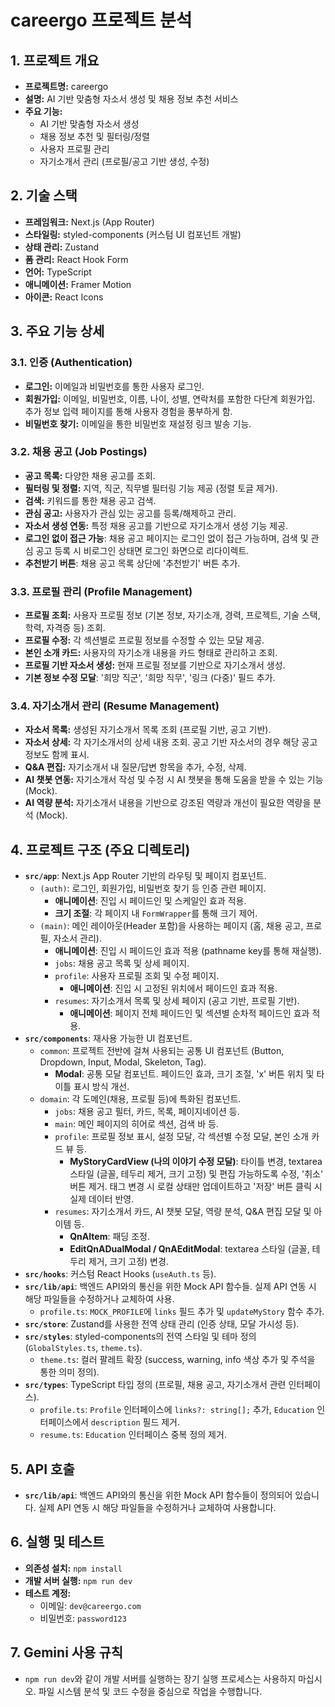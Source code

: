 # careergo 프로젝트 분석

## 1. 프로젝트 개요

- **프로젝트명:** careergo
- **설명:** AI 기반 맞춤형 자소서 생성 및 채용 정보 추천 서비스
- **주요 기능:**
    - AI 기반 맞춤형 자소서 생성
    - 채용 정보 추천 및 필터링/정렬
    - 사용자 프로필 관리
    - 자기소개서 관리 (프로필/공고 기반 생성, 수정)

## 2. 기술 스택

- **프레임워크:** Next.js (App Router)
- **스타일링:** styled-components (커스텀 UI 컴포넌트 개발)
- **상태 관리:** Zustand
- **폼 관리:** React Hook Form
- **언어:** TypeScript
- **애니메이션:** Framer Motion
- **아이콘:** React Icons

## 3. 주요 기능 상세

### 3.1. 인증 (Authentication)
- **로그인:** 이메일과 비밀번호를 통한 사용자 로그인.
- **회원가입:** 이메일, 비밀번호, 이름, 나이, 성별, 연락처를 포함한 다단계 회원가입. 추가 정보 입력 페이지를 통해 사용자 경험을 풍부하게 함.
- **비밀번호 찾기:** 이메일을 통한 비밀번호 재설정 링크 발송 기능.

### 3.2. 채용 공고 (Job Postings)
- **공고 목록:** 다양한 채용 공고를 조회.
- **필터링 및 정렬:** 지역, 직군, 직무별 필터링 기능 제공 (정렬 토글 제거).
- **검색:** 키워드를 통한 채용 공고 검색.
- **관심 공고:** 사용자가 관심 있는 공고를 등록/해제하고 관리.
- **자소서 생성 연동:** 특정 채용 공고를 기반으로 자기소개서 생성 기능 제공.
- **로그인 없이 접근 가능**: 채용 공고 페이지는 로그인 없이 접근 가능하며, 검색 및 관심 공고 등록 시 비로그인 상태면 로그인 화면으로 리다이렉트.
- **추천받기 버튼**: 채용 공고 목록 상단에 '추천받기' 버튼 추가.

### 3.3. 프로필 관리 (Profile Management)
- **프로필 조회:** 사용자 프로필 정보 (기본 정보, 자기소개, 경력, 프로젝트, 기술 스택, 학력, 자격증 등) 조회.
- **프로필 수정:** 각 섹션별로 프로필 정보를 수정할 수 있는 모달 제공.
- **본인 소개 카드:** 사용자의 자기소개 내용을 카드 형태로 관리하고 조회.
- **프로필 기반 자소서 생성:** 현재 프로필 정보를 기반으로 자기소개서 생성.
- **기본 정보 수정 모달**: '희망 직군', '희망 직무', '링크 (다중)' 필드 추가.

### 3.4. 자기소개서 관리 (Resume Management)
- **자소서 목록:** 생성된 자기소개서 목록 조회 (프로필 기반, 공고 기반).
- **자소서 상세:** 각 자기소개서의 상세 내용 조회. 공고 기반 자소서의 경우 해당 공고 정보도 함께 표시.
- **Q&A 편집:** 자기소개서 내 질문/답변 항목을 추가, 수정, 삭제.
- **AI 챗봇 연동:** 자기소개서 작성 및 수정 시 AI 챗봇을 통해 도움을 받을 수 있는 기능 (Mock).
- **AI 역량 분석:** 자기소개서 내용을 기반으로 강조된 역량과 개선이 필요한 역량을 분석 (Mock).

## 4. 프로젝트 구조 (주요 디렉토리)

- **`src/app`**: Next.js App Router 기반의 라우팅 및 페이지 컴포넌트.
    - `(auth)`: 로그인, 회원가입, 비밀번호 찾기 등 인증 관련 페이지.
        - **애니메이션**: 진입 시 페이드인 및 스케일인 효과 적용.
        - **크기 조절**: 각 페이지 내 `FormWrapper`를 통해 크기 제어.
    - `(main)`: 메인 레이아웃(Header 포함)을 사용하는 페이지 (홈, 채용 공고, 프로필, 자소서 관리).
        - **애니메이션**: 진입 시 페이드인 효과 적용 (pathname key를 통해 재실행).
        - `jobs`: 채용 공고 목록 및 상세 페이지.
        - `profile`: 사용자 프로필 조회 및 수정 페이지.
            - **애니메이션**: 진입 시 고정된 위치에서 페이드인 효과 적용.
        - `resumes`: 자기소개서 목록 및 상세 페이지 (공고 기반, 프로필 기반).
            - **애니메이션**: 페이지 전체 페이드인 및 섹션별 순차적 페이드인 효과 적용.
- **`src/components`**: 재사용 가능한 UI 컴포넌트.
    - `common`: 프로젝트 전반에 걸쳐 사용되는 공통 UI 컴포넌트 (Button, Dropdown, Input, Modal, Skeleton, Tag).
        - **Modal**: 공통 모달 컴포넌트. 페이드인 효과, 크기 조절, 'x' 버튼 위치 및 타이틀 표시 방식 개선.
    - `domain`: 각 도메인(채용, 프로필 등)에 특화된 컴포넌트.
        - `jobs`: 채용 공고 필터, 카드, 목록, 페이지네이션 등.
        - `main`: 메인 페이지의 히어로 섹션, 검색 바 등.
        - `profile`: 프로필 정보 표시, 설정 모달, 각 섹션별 수정 모달, 본인 소개 카드 뷰 등.
            - **MyStoryCardView (나의 이야기 수정 모달)**: 타이틀 변경, textarea 스타일 (글꼴, 테두리 제거, 크기 고정) 및 편집 가능하도록 수정, '취소' 버튼 제거. 태그 변경 시 로컬 상태만 업데이트하고 '저장' 버튼 클릭 시 실제 데이터 반영.
        - `resumes`: 자기소개서 카드, AI 챗봇 모달, 역량 분석, Q&A 편집 모달 및 아이템 등.
            - **QnAItem**: 패딩 조정.
            - **EditQnADualModal / QnAEditModal**: textarea 스타일 (글꼴, 테두리 제거, 크기 고정) 변경.
- **`src/hooks`**: 커스텀 React Hooks (`useAuth.ts` 등).
- **`src/lib/api`**: 백엔드 API와의 통신을 위한 Mock API 함수들. 실제 API 연동 시 해당 파일들을 수정하거나 교체하여 사용.
    - `profile.ts`: `MOCK_PROFILE`에 `links` 필드 추가 및 `updateMyStory` 함수 추가.
- **`src/store`**: Zustand를 사용한 전역 상태 관리 (인증 상태, 모달 가시성 등).
- **`src/styles`**: styled-components의 전역 스타일 및 테마 정의 (`GlobalStyles.ts`, `theme.ts`).
    - `theme.ts`: 컬러 팔레트 확장 (success, warning, info 색상 추가 및 주석을 통한 의미 정의).
- **`src/types`**: TypeScript 타입 정의 (프로필, 채용 공고, 자기소개서 관련 인터페이스).
    - `profile.ts`: `Profile` 인터페이스에 `links?: string[];` 추가, `Education` 인터페이스에서 `description` 필드 제거.
    - `resume.ts`: `Education` 인터페이스 중복 정의 제거.

## 5. API 호출

- **`src/lib/api`**: 백엔드 API와의 통신을 위한 Mock API 함수들이 정의되어 있습니다. 실제 API 연동 시 해당 파일들을 수정하거나 교체하여 사용합니다.

## 6. 실행 및 테스트

- **의존성 설치:** `npm install`
- **개발 서버 실행:** `npm run dev`
- **테스트 계정:**
    - 이메일: `dev@careergo.com`
    - 비밀번호: `password123`

## 7. Gemini 사용 규칙

- `npm run dev`와 같이 개발 서버를 실행하는 장기 실행 프로세스는 사용하지 마십시오. 파일 시스템 분석 및 코드 수정을 중심으로 작업을 수행합니다.
